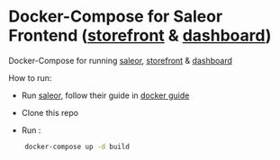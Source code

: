 # Docker-Compose for Saleor Frontend ([storefront](https://github.com/mirumee/saleor-storefront) & [dashboard](https://github.com/mirumee/saleor-dashboard))

Docker-Compose for running [saleor](https://github.com/mirumee/saleor), [storefront](https://github.com/mirumee/saleor-storefront) & [dashboard](https://github.com/mirumee/saleor-dashboard)

How to run:
- Run [saleor](https://github.com/mirumee/saleor), follow their guide in [docker guide](https://docs.saleor.io/docs/next/getting-started/docker/)

- Clone this repo
- Run :

```bash
    docker-compose up -d build
```
